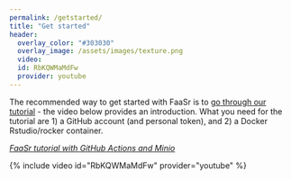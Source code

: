 ```yaml
---
permalink: /getstarted/
title: "Get started"
header:
  overlay_color: "#303030"
  overlay_image: /assets/images/texture.png
  video:
  id: RbKQWMaMdFw
  provider: youtube
---
```


The recommended way to get started with FaaSr is to [go through our tutorial](https://github.com/FaaSr/FaaSr-tutorial) - the video below provides an introduction. What you need for the tutorial are 1) a GitHub account (and personal token), and 2) a Docker Rstudio/rocker container.

*[<i class="fab fa-youtube" aria-hidden="true"></i> FaaSr tutorial with GitHub Actions and Minio](
https://youtu.be/RbKQWMaMdFw)*

{% include video id="RbKQWMaMdFw" provider="youtube" %}


